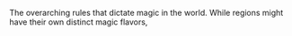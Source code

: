 The overarching rules that dictate magic in the world. While regions might have their own distinct magic flavors, 